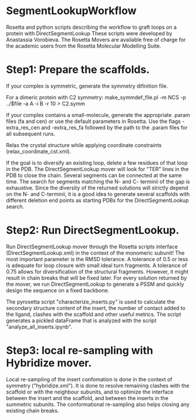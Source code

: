 # SegmentLookupWorkflow
Rosetta and python scripts describing the workflow to graft loops on a protein with DirectSegmentLookup
These scripts were developed by Anastassia Vorobieva. The Rosetta Movers are available free of charge for the academic users from the Rosetta Molecular Modelling Suite. 

# Step1: Prepare the scaffolds. 
If your complex is symmetric, generate the symmetry difinition file. 

For a dimeric protein with C2 symmetry:
make_symmdef_file.pl -m NCS -p ../$file -a A -i B -r 10 > C2.symm

If your complex contains a small-molecule, generate the appropriate .param files (fa and cen) or use the default parameters in Rosetta. Use the flags -extra_res_cen and -extra_res_fa followed by the path to the .param files for all subsequent runs.

Relax the crystal structure while applying coordinate constraints (relax_coordinate_cst.xml).

If the goal is to diversify an existing loop, delete a few residues of that loop in the PDB. The DirectSegmentLookup mover will look for "TER" lines in the PDB to close the chain. Several segments can be connected at the same time. The search for segments matching the N- and C- terminii of the gap is exhaustive. Since the diversity of the returned solutions will strictly depend on the N- and C-terminii, it is a good idea to generate several scaffolds with different deletion end points as starting PDBs for the DirectSegmentLookup search. 

# Step2: Run DirectSegmentLookup.
Run DirectSegmentLookup mover through the Rosetta scripts interface (DirectSegmentLookup.xml) in the context of the monomeric subunit! 
The most important parameter is the RMSD tolerance. A tolerance of 0.5 or less is adequate for loop closure with small ideal turn fragments. A tolerance of 0.75 allows for diversification of the structural fragments. However, it might result in chain breaks that will be fixed later. For every solution returned by the mover, we run DirectSegmentLookup to generate a PSSM and quickly design the sequence on a fixed backbone.

The pyrosetta script "characterize_inserts.py" is used to calculate the secondary structure content of the insert, the number of contact added to the ligand, clashes with the scaffold and other useful metrics. The script generates a pickled dataFrame that is analyzed with the script "analyze_all_inserts.ipynb".

# Step3: local re-sampling with Hybridize mover.
Local re-sampling of the insert confomation is done in the context of symmetry ("hybridize.xml"). It is done to resolve remaining clashes with the scaffold or with the neighbour subunits, and to optimize the interface between the insert and the scaffold, and between the inserts in the summetric subunits. The conformational re-sampling also helps closing any existing chain breaks. 
